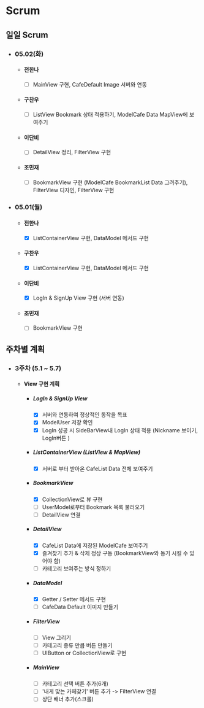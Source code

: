 # Scrum
## 일일 Scrum
  * ### 05.02(화)
    * #### 전한나
      * [ ] MainView 구현, CafeDefault Image 서버와 연동
    * #### 구찬우
      * [ ] ListView Bookmark 상태 적용하기, ModelCafe Data MapView에 보여주기
    * #### 이단비
      * [ ] DetailView 정리, FilterView 구현
    * #### 조민재
      * [ ] BookmarkView 구현 (ModelCafe BookmarkList Data 그려주기), FilterView 디자인, FilterView 구현

  * ### 05.01(월)
    * #### 전한나
      * [x] ListContainerView 구현, DataModel 메서드 구현
    * #### 구찬우
      * [x] ListContainerView 구현, DataModel 메서드 구현
    * #### 이단비
      * [x] LogIn & SignUp View 구현 (서버 연동)
    * #### 조민재
      * [ ] BookmarkView 구현

## 주차별 계획
  * ### 3주차 (5.1 ~ 5.7)
    * #### View 구현 계획
      * ##### LogIn & SignUp View
        * [x] 서버와 연동하여 정상적인 동작을 목표
        * [x] ModelUser 저장 확인
        * [x] LogIn 성공 시 SideBarView내 LogIn 상태 적용 (Nickname 보이기, LogIn버튼 )
      * ##### ListContainerView (ListView & MapView)
        * [x] 서버로 부터 받아온 CafeList Data 전체 보여주기
      * ##### BookmarkView
        * [x] CollectionView로 뷰 구현
        * [ ] UserModel로부터 Bookmark 목록 불러오기
        * [ ] DetailView 연결
      * ##### DetailView
        * [x] CafeList Data에 저장된 ModelCafe 보여주기
        * [x] 즐겨찾기 추가 & 삭제 정상 구동 (BookmarkView와 동기 시킬 수 있어야 함)
        * [ ] 카테고리 보여주는 방식 정하기
      * ##### DataModel
        * [x] Getter / Setter 메서드 구현
        * [ ] CafeData Default 이미지 만들기
      * ##### FilterView
        * [ ] View 그리기
        * [ ] 카테고리 종류 만큼 버튼 만들기
        * [ ] UIButton or CollectionView로 구현
      * ##### MainView
        * [ ] 카테고리 선택 버튼 추가(6개)
        * [ ] '내게 맞는 카페찾기' 버튼 추가 -> FilterView 연결
        * [ ] 상단 배너 추가(스크롤)
